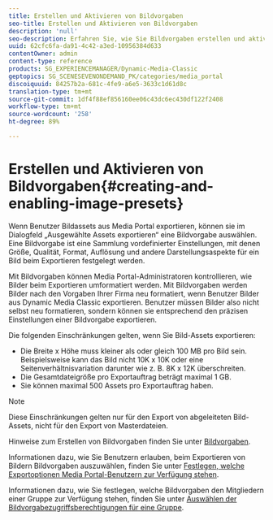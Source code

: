 ```yaml
---
title: Erstellen und Aktivieren von Bildvorgaben
seo-title: Erstellen und Aktivieren von Bildvorgaben
description: 'null'
seo-description: Erfahren Sie, wie Sie Bildvorgaben erstellen und aktivieren.
uuid: 62cfc6fa-da91-4c42-a3ed-10956384d633
contentOwner: admin
content-type: reference
products: SG_EXPERIENCEMANAGER/Dynamic-Media-Classic
geptopics: SG_SCENESEVENONDEMAND_PK/categories/media_portal
discoiquuid: 84257b2a-681c-4fe9-a6e5-3633c1d61d8c
translation-type: tm+mt
source-git-commit: 1df4f88ef856160ee06c43dc6ec430df122f2408
workflow-type: tm+mt
source-wordcount: '258'
ht-degree: 89%

---
```



# Erstellen und Aktivieren von Bildvorgaben{#creating-and-enabling-image-presets}

Wenn Benutzer Bildassets aus Media Portal exportieren, können sie im Dialogfeld „Ausgewählte Assets exportieren“ eine Bildvorgabe auswählen. Eine Bildvorgabe ist eine Sammlung vordefinierter Einstellungen, mit denen Größe, Qualität, Format, Auflösung und andere Darstellungsaspekte für ein Bild beim Exportieren festgelegt werden.

Mit Bildvorgaben können Media Portal-Administratoren kontrollieren, wie Bilder beim Exportieren umformatiert werden. Mit Bildvorgaben werden Bilder nach den Vorgaben Ihrer Firma neu formatiert, wenn Benutzer Bilder aus Dynamic Media Classic exportieren. Benutzer müssen Bilder also nicht selbst neu formatieren, sondern können sie entsprechend den präzisen Einstellungen einer Bildvorgabe exportieren.

Die folgenden Einschränkungen gelten, wenn Sie Bild-Assets exportieren:

* Die Breite x Höhe muss kleiner als oder gleich 100 MB pro Bild sein. Beispielsweise kann das Bild nicht 10K x 10K oder eine Seitenverhältnisvariation darunter wie z. B. 8K x 12K überschreiten.
* Die Gesamtdateigröße pro Exportauftrag beträgt maximal 1 GB.
* Sie können maximal 500 Assets pro Exportauftrag haben.

>[!NOTE]
>
>Diese Einschränkungen gelten nur für den Export von abgeleiteten Bild-Assets, nicht für den Export von Masterdateien.

Hinweise zum Erstellen von Bildvorgaben finden Sie unter [Bildvorgaben](application-setup.md#image_presets).

Informationen dazu, wie Sie Benutzern erlauben, beim Exportieren von Bildern Bildvorgaben auszuwählen, finden Sie unter [Festlegen, welche Exportoptionen Media Portal-Benutzern zur Verfügung stehen](specifying-export-options-available-media.md#specifying_export_options_available_to_media_portal_users).

Informationen dazu, wie Sie festlegen, welche Bildvorgaben den Mitgliedern einer Gruppe zur Verfügung stehen, finden Sie unter [Auswählen der Bildvorgabezugriffsberechtigungen für eine Gruppe](creating-media-portal-groups.md#choosing_image_preset_access_permissions_for_a_group).
